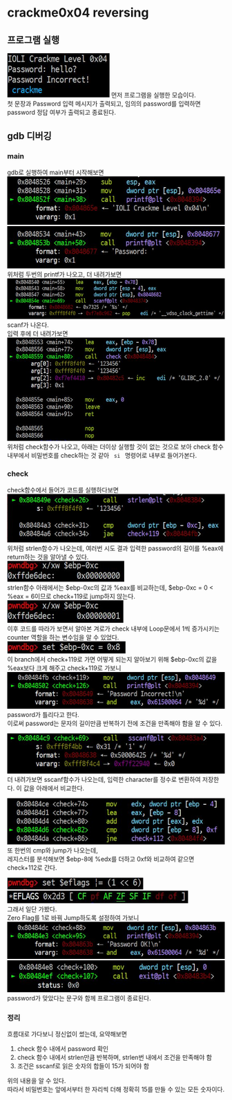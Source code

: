 # crackme0x04 reversing

## 프로그램 실행
![crackme0x04](image/4-0.JPG)
먼저 프로그램을 실행한 모습이다.  
첫 문장과 Password 입력 메시지가 출력되고, 임의의 password를 입력하면 password 정답 여부가 출력되고 종료된다.  

## gdb 디버깅

### main
gdb로 실행하여 main부터 시작해보면  
![print1](image/4-1printf1.JPG)  
![print2](image/4-2printf2.JPG)  
위처럼 두번의 printf가 나오고, 더 내려가보면  
![scanf](image/4-3scanf.JPG)  
scanf가 나온다.  
입력 후에 더 내려가보면  
![check](image/4-4check.JPG)  
위처럼 check함수가 나오고, 아래는 더이상 실행할 것이 없는 것으로 보아 check 함수 내부에서 비밀번호를 check하는 것 같아 <code> si </code> 명령어로 내부로 들어가본다.  

### check
check함수에서 들어가 코드를 실행하다보면  
![strlen](image/4-5strlen.JPG)  
위처럼 strlen함수가 나오는데, 여러번 시도 결과 입력한 password의 길이를 %eax에 return하는 것을 알아낼 수 있다.  
![strlenCmp](image/4-5-1strlenCmp.JPG)  
strlen함수 아래에서는 $ebp-0xc의 값과 %eax를 비교하는데, $ebp-0xc = 0 < %eax = 6이므로 check+119로 jump하지 않는다.  
![loop_i++](image/4-10loop_i++.JPG)  
이후 코드를 따라가 보면서 알아본 겨로가 check 내부에 Loop문에서 1씩 증가시키는 counter 역할을 하는 변수임을 알 수 있었다.  
![check+119](image/4-5-2setEbp-0xc.JPG)  
이 branch에서 check+119로 가면 어떻게 되는지 알아보기 위해 $ebp-0xc의 값을 %eax보다 크게 해주고 check+119로 가보니
![fail](image/4-5-3fail.JPG)  
password가 틀리다고 한다.  
이로써 password는 문자의 길이만큼 반복하기 전에 조건을 만족해야 함을 알 수 있다.  

![sscanf](image/4-7sscanf.JPG)  
더 내려가보면 sscanf함수가 나오는데, 입력한 character를 정수로 변환하여 저장한다. 이 값을 아래에서 비교한다.

![cmpTotal](image/4-7-0cmpTotal.JPG)  
또 한번의 cmp와 jump가 나오는데,  
레지스터를 분석해보면 $ebp-8에 %edx를 더하고 0xf와 비교하여 같으면 check+112로 간다.

![setZFcmd](image/4-6setZeroFlag.JPG)  
![setZFshow](image/4-6-2setZeroFlag.JPG)  
그래서 일단 가봤다.  
Zero Flag를 1로 바꿔 Jump하도록 설정하여 가보니  
![goal](image/4-8Goal.JPG)  
![exit](image/4-9exit.JPG)  
password가 맞았다는 문구와 함께 프로그램이 종료된다.  

### 정리
흐름대로 가다보니 정신없이 썼는데, 요약해보면  
1. check 함수 내에서 password 확인
2. check 함수 내에서 strlen만큼 반복하며, strlen번 내에서 조건을 만족해야 함
3. 조건은 sscanf로 읽은 숫자의 합들이 15가 되어야 함

위의 내용을 알 수 있다.  
따라서 비밀번호는 앞에서부터 한 자리씩 더해 정확히 15를 만들 수 있는 모든 숫자이다.